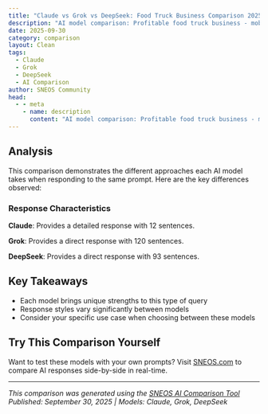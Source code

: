 ```yaml
---
title: "Claude vs Grok vs DeepSeek: Food Truck Business Comparison 2025"
description: "AI model comparison: Profitable food truck business - mobile food entrepreneurship..."
date: 2025-09-30
category: comparison
layout: Clean
tags:
  - Claude
  - Grok
  - DeepSeek
  - AI Comparison
author: SNEOS Community
head:
  - - meta
    - name: description
      content: "AI model comparison: Profitable food truck business - mobile food entrepreneurship..."
---
```


<ChatComparison
  title="Claude vs Grok vs DeepSeek: Food Truck Business Comparison 2025"
  prompt="Profitable food truck business - mobile food entrepreneurship"
  :responses='{
    "Claude": "# Profitable Food Truck Business Guide\n\n## Market Analysis \u0026 Opportunity\n\n**Industry Growth**\n- Food truck industry valued at $1.2\u002B billion annually\n- 7-9% annual growth rate\n- Lower startup costs than traditional restaurants ($50K-$200K vs $300K\u002B)\n- Higher profit margins (6-9% vs 3-5% for restaurants)\n\n## Business Planning Essentials\n\n### 1. Concept Development\n**Popular Profitable Niches:**\n- Gourmet burgers \u0026 sandwiches\n- Ethnic fusion cuisine\n- Healthy/organic options\n- Specialty desserts\n- Coffee \u0026 breakfast items\n- Regional specialties\n\n### 2. Financial Planning\n**Startup Costs:**\n- Used truck: $40K-$80K\n- New truck: $100K-$200K\n- Kitchen equipment: $20K-$50K\n- Permits \u0026 licenses: $1K-$5K\n- Initial inventory: $2K-$5K\n\n**Revenue Projections:**\n- Average daily sales: $500-$2,000\n- Monthly revenue: $15K-$60K\n- Net profit margin: 7-8%\n\n## Legal Requirements\n\n### Permits \u0026 Licenses\n- Business license\n- Food service license\n- Mobile vendor permit\n- Fire department permit\n- Health department certification\n- Commercial driver\u0027s license (if required)\n\n### Insurance Needs\n- General liability\n- Commercial auto\n- Workers\u0027 compensation\n- Product liability\n- Equipment coverage\n\n## Operational Strategy\n\n### 1. Location Strategy\n**High-Traffic Areas:**\n- Business districts (lunch hours)\n- College campuses\n- Construction sites\n- Events \u0026 festivals\n- Food truck parks\n- Late-night entertainment areas\n\n### 2. Menu Optimization\n**Key Principles:**\n- Limited menu (8-12 items)\n- Fast preparation times\n- High-margin items\n- Consistent quality\n- Seasonal adaptability\n\n### 3. Daily Operations\n**Typical Schedule:**\n- 6 AM: Prep \u0026 inventory\n- 11 AM - 2 PM: Lunch service\n- 2 PM - 5 PM: Restocking/prep\n- 5 PM - 9 PM: Dinner service\n- 9 PM\u002B: Cleaning \u0026 admin\n\n## Marketing \u0026 Customer Acquisition\n\n### Digital Marketing\n- Social media presence (Instagram, Facebook, TikTok)\n- Google My Business optimization\n- Food truck finder apps\n- Email marketing for regular customers\n- Website with menu \u0026 location updates\n\n### Community Engagement\n- Local event participation\n- Corporate catering contracts\n- Food truck festivals\n- Social media contests\n- Loyalty programs\n\n## Financial Management\n\n### Cost Control\n**Food Costs (25-35% of revenue):**\n- Bulk purchasing\n- Seasonal menu adjustments\n- Waste reduction strategies\n- Supplier negotiations\n\n**Operating Expenses:**\n- Fuel: $200-$500/month\n- Permits: $100-$300/month\n- Insurance: $400-$800/month\n- Maintenance: $300-$600/month\n\n### Revenue Optimization\n- Dynamic pricing strategies\n- Catering opportunities\n- Special event bookings\n- Franchise/licensing potential\n- Branded merchandise\n\n## Technology Integration\n\n### Essential Tech Tools\n- POS system with mobile payments\n- GPS tracking for customers\n- Inventory management software\n- Social media scheduling tools\n- Accounting software\n- Food truck location apps\n\n### Customer Experience\n- Order-ahead mobile apps\n- Contactless payment options\n- Real-time location updates\n- Digital loyalty programs\n- Online ordering for events\n\n## Scaling Strategies\n\n### Growth Options\n1. **Second truck**: Expand to new markets\n2. **Catering services**: Higher-margin events\n3. **Brick \u0026 mortar**: Permanent location\n4. **Franchising**: License your concept\n5. **Food delivery**: Partner with apps\n6. **Private labeling**: Retail products\n\n## Success Factors\n\n### Critical Elements\n- **Consistent quality**: Never compromise on food\n- **Strategic locations**: Know your customer traffic\n- **Efficient operations**: Minimize wait times\n- **Strong branding**: Memorable visual identity\n- **Customer service**: Build loyal following\n- **Financial discipline**: Track all metrics\n\n### Common Pitfalls to Avoid\n- Underestimating startup costs\n- Poor location selection\n- Overly complex menu\n- Inadequate marketing\n- Ignoring permits/regulations\n- Insufficient cash flow planning",
    "Grok": "Starting a profitable food truck business is an exciting venture in mobile food entrepreneurship. With lower overhead costs compared to traditional restaurants, flexibility in location, and the ability to tap into trendy food scenes, food trucks can be a lucrative business if planned and executed well. Below is a comprehensive guide to building a successful and profitable food truck business.\n\n---\n\n### 1. **Market Research and Concept Development**\n   - **Identify Your Target Audience**: Understand who your customers are\u2014office workers, college students, event-goers, or late-night crowds. Tailor your menu and marketing to their preferences.\n   - **Analyze Local Competition**: Research existing food trucks and restaurants in your area. Identify gaps in the market (e.g., vegan options, ethnic cuisine, or unique desserts) that you can fill.\n   - **Choose a Unique Concept**: Stand out with a memorable concept or niche. Examples include gourmet tacos, artisanal burgers, fusion cuisine, or healthy bowls. Your concept should be simple to execute in a small space but appealing to a wide audience.\n   - **Seasonal and Trend Awareness**: Stay updated on food trends (e.g., plant-based diets, sustainability) and seasonal demands to keep your menu relevant.\n\n---\n\n### 2. **Business Planning**\n   - **Create a Business Plan**: Outline your goals, target market, menu, pricing strategy, startup costs, funding sources, and revenue projections. A solid plan will guide your decisions and help secure funding if needed.\n   - **Budgeting and Startup Costs**: Initial costs include:\n     - Food truck purchase or rental (new trucks range from $50,000 to $150,000; used trucks are cheaper at $10,000 to $50,000).\n     - Kitchen equipment (grills, fryers, refrigerators, etc.).\n     - Permits and licenses ($500\u2013$5,000 depending on the location).\n     - Initial inventory and supplies.\n     - Branding and marketing (logo, signage, social media).\n     - Insurance (liability, vehicle, and property insurance).\n   - **Funding Options**: Consider personal savings, small business loans, crowdfunding, or investors to finance your food truck.\n   - **Profit Margin Goals**: Aim for a food cost percentage of 25\u201335% of sales. Track all expenses (fuel, maintenance, labor) to ensure profitability.\n\n---\n\n### 3. **Legal Requirements and Permits**\n   - **Business License**: Register your food truck as a legal entity (e.g., LLC or sole proprietorship) to protect personal assets and comply with local regulations.\n   - **Health and Safety Permits**: Obtain necessary health department permits and ensure compliance with food safety regulations (e.g., ServSafe certification for food handling).\n   - **Parking and Zoning Permits**: Research local laws regarding where food trucks can operate. Some cities have designated zones or require permits for specific locations.\n   - **Vehicle Compliance**: Ensure your truck meets Department of Motor Vehicles (DMV) and local health department standards for commercial food preparation.\n   - **Insurance**: Get general liability insurance, auto insurance for the truck, and workers\u2019 compensation if you hire employees.\n\n---\n\n### 4. **Menu Planning and Pricing**\n   - **Keep It Simple**: Focus on a limited menu (5\u20137 items) to streamline operations, reduce waste, and maintain quality. Ensure items are quick to prepare in a small kitchen.\n   - **Source Ingredients Wisely**: Partner with local suppliers for fresh, cost-effective ingredients. Bulk purchasing can reduce costs.\n   - **Price for Profit**: Account for food costs, labor, and overhead when setting prices. Prices should be competitive yet profitable\u2014typically $5\u2013$15 per item depending on your market.\n   - **Offer Versatility**: Include vegetarian, vegan, or gluten-free options to cater to diverse dietary needs.\n\n---\n\n### 5. **Branding and Marketing**\n   - **Create a Memorable Brand**: Develop a catchy name, logo, and truck design that reflects your concept. A visually appealing truck can attract customers.\n   - **Leverage Social Media**: Use platforms like Instagram, Twitter, and TikTok to announce locations, post drool-worthy food photos, and engage with customers. Live updates on your location are crucial for a mobile business.\n   - **Build a Website**: A simple site with your menu, schedule, and contact info helps customers find you. Include online ordering if possible.\n   - **Loyalty Programs and Promotions**: Offer discounts for repeat customers or run specials during slow hours to boost sales.\n   - **Collaborate Locally**: Partner with local events, breweries, or businesses to increase visibility and attract crowds.\n\n---\n\n### 6. **Operational Efficiency**\n   - **Optimize Workflow**: Design your truck layout for efficiency\u2014minimize movement and ensure equipment is within reach. Train staff to work quickly during peak hours.\n   - **Inventory Management**: Track stock daily to avoid over-ordering or running out of popular items. Use POS (point-of-sale) systems to monitor sales and inventory.\n   - **Staffing**: Start with a small team (2\u20133 people per shift) and train them for multiple roles (cooking, cashier, customer service). Hire reliable and friendly staff to enhance customer experience.\n   - **Maintenance**: Regularly maintain your truck to avoid costly breakdowns. Budget for fuel, oil changes, and kitchen equipment repairs.\n\n---\n\n### 7. **Location and Scheduling**\n   - **Strategic Locations**: Position your truck in high-traffic areas like business districts during lunch hours, near universities, or at events and festivals. Rotate locations to test demand.\n   - **Event Participation**: Cater at weddings, corporate events, or local festivals for higher revenue. These often require booking in advance and may come with additional fees.\n   - **Weather Considerations**: Plan for seasonal changes\u2014offer hot drinks in winter or refreshing options in summer. Have a backup plan for bad weather (e.g., indoor markets).\n   - **Operating Hours**: Focus on peak times (lunch, dinner, late-night) based on your target market. Avoid overworking staff or burning out resources during slow periods.\n\n---\n\n### 8. **Technology and Tools**\n   - **POS Systems**: Use mobile POS systems like Square or Toast for fast transactions, sales tracking, and customer data collection.\n   - **Online Ordering and Delivery**: Partner with apps like Uber Eats or DoorDash to expand your reach, especially during off-hours or for catering orders.\n   - **Scheduling Apps**: Use tools like Truckster or Roaming Hunger to share your location and connect with customers looking for food trucks.\n\n---\n\n### 9. **Customer Experience**\n   - **Speed and Quality**: Ensure quick service without compromising on food quality. Long wait times can deter repeat customers.\n   - **Engagement**: Interact with customers, ask for feedback, and build a friendly rapport to create a loyal following.\n   - **Cleanliness**: Maintain a spotless truck and visible hygiene practices to build trust with customers.\n\n---\n\n### 10. **Financial Management and Growth**\n   - **Track Finances**: Use accounting software (e.g., QuickBooks) to monitor income, expenses, and profits. Regularly review costs to identify areas for savings.\n   - **Reinvest Profits**: Use earnings to upgrade equipment, improve branding, or expand to a second truck once you\u2019ve established a strong customer base.\n   - **Diversify Revenue**: Offer catering services, sell branded merchandise (e.g., T-shirts, sauces), or collaborate with local businesses to create additional income streams.\n   - **Seasonal Adjustments**: Adapt your menu or schedule based on holidays, festivals, or slow periods to maximize revenue.\n\n---\n\n### Key Tips for Profitability\n- **Minimize Waste**: Plan portions carefully and repurpose leftovers (e.g., turning unsold ingredients into specials).\n- **Build a Following**: Consistent quality, excellent service, and strong branding turn first-time buyers into regulars.\n- **Stay Flexible**: Be willing to pivot\u2014change locations, menu items, or hours based on what works best for your business.\n- **Network**: Join food truck associations or local business groups for support, advice, and event opportunities.\n\n---\n\n### Potential Challenges and Solutions\n- **High Competition**: Differentiate with a unique menu or exceptional service. Focus on niche markets or underserved areas.\n- **Regulations**: Stay informed about local laws and build relationships with city officials to avoid fines or shutdowns.\n- **Weather and Seasonality**: Diversify with indoor events or delivery during bad weather. Adjust menus seasonally.\n- **Maintenance Costs**: Budget for unexpected repairs and prioritize preventive maintenance.\n\n---\n\n### Expected Earnings\n- Food trucks can generate $20,000\u2013$50,000 in monthly revenue in a good market, with net profits of 10\u201320% after expenses ($2,000\u2013$10,000 per month).\n- Success depends on location, concept, and operational efficiency. It may take 6\u201312 months to turn a consistent profit as you build a customer base.\n\n---\n\n### Inspiration and Trends for 2023\u20132024\n- **Sustainable Practices**: Use eco-friendly packaging and locally sourced ingredients to appeal to environmentally conscious customers.\n- **Ethnic and Fusion Cuisine**: Experiment with global flavors or hybrid dishes (e.g., Korean BBQ tacos).\n- **Health-Conscious Menus**: Offer low-calorie, gluten-free, or plant-based options to cater to health trends.\n- **Tech Integration**: Incorporate contactless payments and social media-driven marketing for a modern customer experience.\n\n---\n\nStarting a food truck business requires hard work, creativity, and adaptability, but with the right strategy, it can be a highly profitable venture in mobile food entrepreneurship. Focus on a strong concept, excellent customer service, and smart financial management to turn your food truck into a thriving business. If you have a specific cuisine or location in mind, let me know, and I can provide more tailored advice!",
    "DeepSeek": "Of course. A profitable food truck business is an exciting and attainable goal, but it\u0027s far more than just cooking good food in a vehicle. It\u0027s a dynamic blend of culinary skill, strategic business planning, and relentless marketing.\n\nHere is a comprehensive guide to building a profitable mobile food entrepreneurship venture.\n\n### Phase 1: The Foundation - Strategy \u0026 Planning\n\nThis is the most critical phase. Rushing this is the #1 reason food trucks fail.\n\n**1. Develop a Killer Concept:**\nYour concept is your identity. It needs to be unique, scalable, and profitable.\n*   **Niche Down:** Don\u0027t be \u0022a food truck.\u0022 Be \u0022the best Korean-Mexican fusion taco truck\u0022 or \u0022the gourmet grilled cheese truck with artisanal ingredients.\u0022\n*   **Solve a Problem:** Offer something the local area lacks. Are there office parks with no good lunch options? A nightlife area with no late-night eats?\n*   **Passion \u002B Profitability:** You must love your concept, but it also needs to have a strong **food cost** (ideally 25-35% of the menu price).\n\n**2. Create a Bulletproof Business Plan:**\nTreat this like you\u0027re pitching to a bank (because you might be).\n*   **Executive Summary:** Your mission, vision, and what makes you unique.\n*   **Market Analysis:** Who are your customers? Who are your competitors (other trucks, brick-and-mortar restaurants)?\n*   **Menu \u0026 Pricing:** A focused menu (5-7 items is ideal) with calculated food costs and competitive pricing.\n*   **Marketing Strategy:** How will you get customers? (More on this below).\n*   **Financial Projections:**\n    *   **Startup Costs:** Truck purchase/lease, commissary kitchen fees, permits/licenses, insurance, initial inventory, branding/wrap.\n    *   **Operating Costs:** Fuel, propane, labor, food supplies, commissary fees, loan payments, marketing.\n    *   **Revenue Forecast:** Be realistic. How many customers per day? What\u0027s the average ticket price?\n\n**3. Secure Financing:**\n*   **Personal Savings:** The most common source.\n*   **Small Business Loans:** SBA loans are a great option.\n*   **Investors:** Friends, family, or angel investors.\n*   **Crowdfunding:** Can also serve as a powerful marketing tool.\n\n**4. Legal \u0026 Administrative Setup:**\nThis is the unsexy but essential part.\n*   **Business Structure:** LLC (Limited Liability Company) is highly recommended to protect your personal assets.\n*   **Permits \u0026 Licenses:** This is a maze. You will likely need:\n    *   Business License\n    *   Seller\u0027s Permit (for sales tax)\n    *   Food Service License/Health Department Permit\n    *   Fire Department Permit (for your propane/gas)\n    *   **Vehicle Permit:** Specific to a mobile food facility.\n*   **Commissary Agreement:** Most health departments require you to operate out of a licensed commercial kitchen for prep, cleaning, and waste disposal. You rent space by the day or month.\n*   **Insurance:** Commercial Auto, General Liability, and Worker\u0027s Comp if you have employees.\n\n---\n\n### Phase 2: The Machine - Operations \u0026 Execution\n\n**1. The Truck \u0026 Equipment:**\n*   **Buying vs. Leasing:** Buying a used, fully-equipped truck is a common starting point. Leasing can preserve capital.\n*   **Inspection is Key:** Have a mechanic AND a commercial kitchen technician inspect any truck before you buy.\n*   **Essential Equipment:** Grills, flattops, fryers, refrigerators, freezers, hot-holding units, a powerful generator, and a POS (Point of Sale) system like Square or Toast.\n\n**2. Sourcing \u0026 Food Cost Control:**\n*   **Build Supplier Relationships:** Find reliable distributors for your core ingredients. Consider local farms for produce to enhance your brand story.\n*   **Portion Control:** Use scoops, scales, and tools to ensure every serving is identical. This is non-negotiable for profitability.\n*   **Inventory Management:** Track everything that comes in and goes out. Conduct weekly inventory to identify shrinkage (theft/waste).\n\n**3. The Menu \u0026 The Customer Experience:**\n*   **Speed \u0026 Efficiency:** Design your menu for speed. A long wait time can kill your reputation.\n*   **The \u0022Signature Item\u0022:** Have one must-try item that people line up for.\n*   **Upselling:** Train your staff (or yourself) to ask, \u0022Would you like a drink or fries with that?\u0022\n*   **Presentation:** Food that looks good in photos is free marketing.\n\n---\n\n### Phase 3: The Hustle - Marketing \u0026 Growth\n\nA food truck without a marketing plan is just a lonely kitchen on wheels.\n\n**1. Digital Presence is Everything:**\n*   **Google My Business:** This is your #1 tool. Make sure your location, hours, and menu are always updated.\n*   **Social Media (Instagram, TikTok, Facebook):**\n    *   **Post Your Location Daily:** Use the story feature with a map link.\n    *   **Mouth-Watering Photos \u0026 Videos:** Show the sizzle, the cheese pull, the happy customers.\n    *   **Engage:** Respond to every comment and message.\n*   **Website:** A simple, mobile-friendly site with your menu, schedule, and a way to contact you for catering.\n\n**2. Location, Location, Location:**\n*   **Foot Traffic:** Office parks, universities, construction sites, breweries, and festivals.\n*   **Partnerships:** Form relationships with breweries, wineries, and corporate offices for regular gigs.\n*   **Food Truck Pods:** Many cities have lots where multiple trucks gather, creating a destination.\n\n**3. Build a Loyal Following:**\n*   **Loyalty Programs:** \u0022Buy 9 items, get the 10th free\u0022 via a digital punch card.\n*   **Email/SMS List:** Collect emails for a weekly \u0022Where\u0027s the Truck?\u0022 newsletter.\n*   **Catering:** This is where the real money is. Offer your services for office lunches, weddings, and private parties. The margins are much higher.\n\n---\n\n### The Profitability Equation: Key Metrics to Track\n\n*   **Average Ticket Price:** The average amount each customer spends. How can you increase it?\n*   **Customers Per Hour:** How efficient is your service?\n*   **Food Cost Percentage:** (Cost of Food Sold / Total Food Sales) x 100. Target: 25-35%.\n*   **Labor Cost Percentage:** (Total Labor Cost / Total Sales) x 100. Target: 20-30%.\n*   **Prime Cost (Food \u002B Labor):** This is your most important number. Keep it below 60%.\n\n**Example of a Daily Profit Snapshot:**\n\n*   **Sales:** $1,200\n*   **Food Cost (30%):** -$360\n*   **Labor Cost (25%):** -$300\n*   **Truck Payment/Fees:** -$100\n*   **Fuel/Propane:** -$40\n*   **Other (Marketing, etc.):** -$50\n*   **Daily Pre-Tax Profit:** $350\n\n### Final Word of Advice\n\n**Start Small, Think Big.** The romance of the food truck is real, but the reality is long hours, mechanical breakdowns, and weather-dependent sales. Your success will hinge on your preparation, your resilience, and your ability to connect with your customers one great meal at a time.\n\nIt\u0027s not an easy path, but for the right entrepreneur, it\u0027s an incredibly rewarding one. Good luck"
  }'
  published-date="16:33"
/>

## Analysis

This comparison demonstrates the different approaches each AI model takes when responding to the same prompt. Here are the key differences observed:

### Response Characteristics

**Claude**: Provides a detailed response with 12 sentences. 

**Grok**: Provides a direct response with 120 sentences. 

**DeepSeek**: Provides a direct response with 93 sentences. 

## Key Takeaways

- Each model brings unique strengths to this type of query
- Response styles vary significantly between models
- Consider your specific use case when choosing between these models

## Try This Comparison Yourself

Want to test these models with your own prompts? Visit [SNEOS.com](https://sneos.com) to compare AI responses side-by-side in real-time.

---

*This comparison was generated using the [SNEOS AI Comparison Tool](https://sneos.com)*
*Published: September 30, 2025 | Models: Claude, Grok, DeepSeek*
